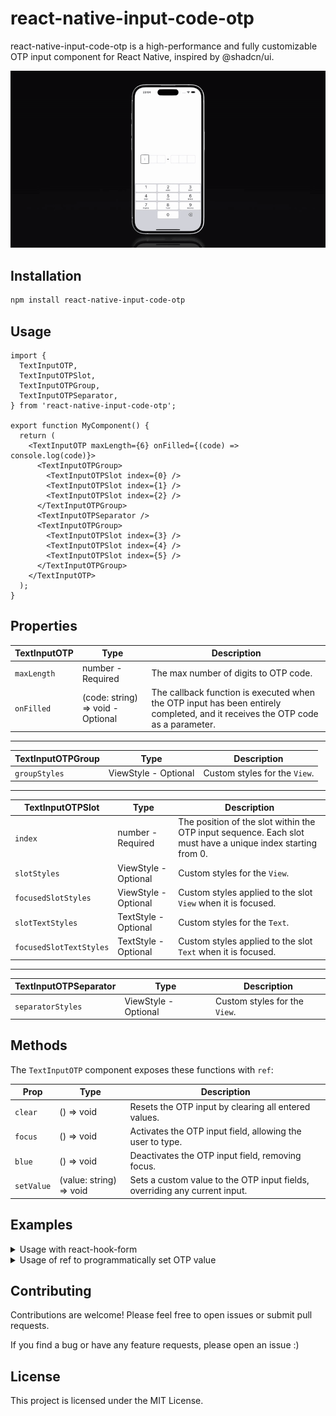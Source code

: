 # react-native-input-code-otp

react-native-input-code-otp is a high-performance and fully customizable OTP input component for React Native, inspired by @shadcn/ui.

![Presentation Video](./.github/assets/react-native-input-code-otp.gif)

## Installation

```sh
npm install react-native-input-code-otp
```

## Usage

```tsx
import {
  TextInputOTP,
  TextInputOTPSlot,
  TextInputOTPGroup,
  TextInputOTPSeparator,
} from 'react-native-input-code-otp';

export function MyComponent() {
  return (
    <TextInputOTP maxLength={6} onFilled={(code) => console.log(code)}>
      <TextInputOTPGroup>
        <TextInputOTPSlot index={0} />
        <TextInputOTPSlot index={1} />
        <TextInputOTPSlot index={2} />
      </TextInputOTPGroup>
      <TextInputOTPSeparator />
      <TextInputOTPGroup>
        <TextInputOTPSlot index={3} />
        <TextInputOTPSlot index={4} />
        <TextInputOTPSlot index={5} />
      </TextInputOTPGroup>
    </TextInputOTP>
  );
}
```

## Properties

| TextInputOTP | Type                              | Description                                                                                                                    |
| ------------ | --------------------------------- | ------------------------------------------------------------------------------------------------------------------------------ |
| `maxLength`  | number - Required                 | The max number of digits to OTP code.                                                                                          |
| `onFilled`   | (code: string) => void - Optional | The callback function is executed when the OTP input has been entirely completed, and it receives the OTP code as a parameter. |

---

| TextInputOTPGroup | Type                 | Description                   |
| ----------------- | -------------------- | ----------------------------- |
| `groupStyles`     | ViewStyle - Optional | Custom styles for the `View`. |

---

| TextInputOTPSlot        | Type                 | Description                                                                                                 |
| ----------------------- | -------------------- | ----------------------------------------------------------------------------------------------------------- |
| `index`                 | number - Required    | The position of the slot within the OTP input sequence. Each slot must have a unique index starting from 0. |
| `slotStyles`            | ViewStyle - Optional | Custom styles for the `View`.                                                                               |
| `focusedSlotStyles`     | ViewStyle - Optional | Custom styles applied to the slot `View` when it is focused.                                                |
| `slotTextStyles`        | TextStyle - Optional | Custom styles for the `Text`.                                                                               |
| `focusedSlotTextStyles` | TextStyle - Optional | Custom styles applied to the slot `Text` when it is focused.                                                |

---

| TextInputOTPSeparator | Type                 | Description                   |
| --------------------- | -------------------- | ----------------------------- |
| `separatorStyles`     | ViewStyle - Optional | Custom styles for the `View`. |

## Methods

The `TextInputOTP` component exposes these functions with `ref`:

| Prop       | Type                    | Description                                                                |
| ---------- | ----------------------- | -------------------------------------------------------------------------- |
| `clear`    | () => void              | Resets the OTP input by clearing all entered values.                       |
| `focus`    | () => void              | Activates the OTP input field, allowing the user to type.                  |
| `blue`     | () => void              | Deactivates the OTP input field, removing focus.                           |
| `setValue` | (value: string) => void | Sets a custom value to the OTP input fields, overriding any current input. |

## Examples

<details>
<summary>Usage with react-hook-form</summary>

```tsx
import { Button, View } from 'react-native';
import {
  TextInputOTP,
  TextInputOTPSlot,
  TextInputOTPGroup,
  TextInputOTPSeparator,
} from 'react-native-input-code-otp';
import { Controller, useForm } from 'react-hook-form';

type FormValues = {
  code: string;
};

export function MyComponent() {
  const { control, handleSubmit } = useForm<FormValues>({
    defaultValues: {
      code: '',
    },
  });

  function onSubmit({ code }: FormValues) {
    console.log({ code });
  }

  return (
    <View>
      <Controller
        name="code"
        control={control}
        render={({ field: { onChange, value } }) => (
          <TextInputOTP value={value} onChangeText={onChange} maxLength={6}>
            <TextInputOTPGroup>
              <TextInputOTPSlot index={0} />
              <TextInputOTPSlot index={1} />
              <TextInputOTPSlot index={2} />
            </TextInputOTPGroup>
            <TextInputOTPSeparator />
            <TextInputOTPGroup>
              <TextInputOTPSlot index={3} />
              <TextInputOTPSlot index={4} />
              <TextInputOTPSlot index={5} />
            </TextInputOTPGroup>
          </TextInputOTP>
        )}
      />

      <Button title="Submit" onPress={handleSubmit(onSubmit)} />
    </View>
  );
}
```

</details>

<details>
<summary>Usage of ref to programmatically set OTP value</summary>

```tsx
import { useRef } from 'react';
import { Button, View } from 'react-native';
import {
  TextInputOTP,
  TextInputOTPSlot,
  TextInputOTPGroup,
  TextInputOTPSeparator,
} from 'react-native-input-code-otp';

export function MyComponent() {
  const inputRef = useRef<TextInputOTPRef>(null);

  function onSomeAction() {
    inputRef.current?.setValue('123456');
  }

  return (
    <View>
      <TextInputOTP ref={inputRef} maxLength={6}>
        <TextInputOTPGroup>
          <TextInputOTPSlot index={0} />
          <TextInputOTPSlot index={1} />
          <TextInputOTPSlot index={2} />
        </TextInputOTPGroup>
        <TextInputOTPSeparator />
        <TextInputOTPGroup>
          <TextInputOTPSlot index={3} />
          <TextInputOTPSlot index={4} />
          <TextInputOTPSlot index={5} />
        </TextInputOTPGroup>
      </TextInputOTP>

      <Button title="Submit" onPress={onSomeAction} />
    </View>
  );
}
```

</details>

## Contributing

Contributions are welcome! Please feel free to open issues or submit pull requests.

If you find a bug or have any feature requests, please open an issue :)

## License

This project is licensed under the MIT License.

